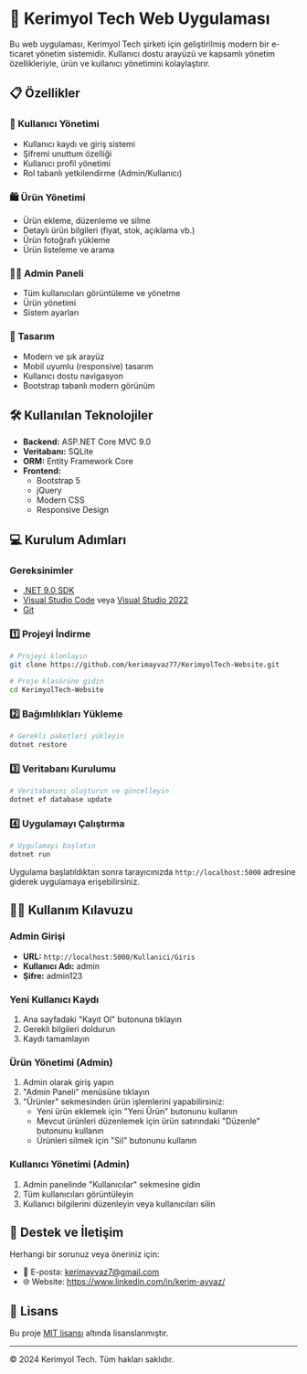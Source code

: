 # 🚀 Kerimyol Tech Web Uygulaması

Bu web uygulaması, Kerimyol Tech şirketi için geliştirilmiş modern bir e-ticaret yönetim sistemidir. Kullanıcı dostu arayüzü ve kapsamlı yönetim özellikleriyle, ürün ve kullanıcı yönetimini kolaylaştırır.

## 📋 Özellikler

### 👥 Kullanıcı Yönetimi
- Kullanıcı kaydı ve giriş sistemi
- Şifremi unuttum özelliği
- Kullanıcı profil yönetimi
- Rol tabanlı yetkilendirme (Admin/Kullanıcı)

### 🛍️ Ürün Yönetimi
- Ürün ekleme, düzenleme ve silme
- Detaylı ürün bilgileri (fiyat, stok, açıklama vb.)
- Ürün fotoğrafı yükleme
- Ürün listeleme ve arama

### 👨‍💼 Admin Paneli
- Tüm kullanıcıları görüntüleme ve yönetme
- Ürün yönetimi
- Sistem ayarları

### 🎨 Tasarım
- Modern ve şık arayüz
- Mobil uyumlu (responsive) tasarım
- Kullanıcı dostu navigasyon
- Bootstrap tabanlı modern görünüm

## 🛠️ Kullanılan Teknolojiler

- **Backend:** ASP.NET Core MVC 9.0
- **Veritabanı:** SQLite
- **ORM:** Entity Framework Core
- **Frontend:** 
  - Bootstrap 5
  - jQuery
  - Modern CSS
  - Responsive Design

## 💻 Kurulum Adımları

### Gereksinimler
- [.NET 9.0 SDK](https://dotnet.microsoft.com/download/dotnet/9.0)
- [Visual Studio Code](https://code.visualstudio.com/) veya [Visual Studio 2022](https://visualstudio.microsoft.com/vs/)
- [Git](https://git-scm.com/downloads)

### 1️⃣ Projeyi İndirme
```bash
# Projeyi klonlayın
git clone https://github.com/kerimayvaz77/KerimyolTech-Website.git

# Proje klasörüne gidin
cd KerimyolTech-Website
```

### 2️⃣ Bağımlılıkları Yükleme
```bash
# Gerekli paketleri yükleyin
dotnet restore
```

### 3️⃣ Veritabanı Kurulumu
```bash
# Veritabanını oluşturun ve güncelleyin
dotnet ef database update
```

### 4️⃣ Uygulamayı Çalıştırma
```bash
# Uygulamayı başlatın
dotnet run
```

Uygulama başlatıldıktan sonra tarayıcınızda `http://localhost:5000` adresine giderek uygulamaya erişebilirsiniz.

## 👩‍💻 Kullanım Kılavuzu

### Admin Girişi
- **URL:** `http://localhost:5000/Kullanici/Giris`
- **Kullanıcı Adı:** admin
- **Şifre:** admin123

### Yeni Kullanıcı Kaydı
1. Ana sayfadaki "Kayıt Ol" butonuna tıklayın
2. Gerekli bilgileri doldurun
3. Kaydı tamamlayın

### Ürün Yönetimi (Admin)
1. Admin olarak giriş yapın
2. "Admin Paneli" menüsüne tıklayın
3. "Ürünler" sekmesinden ürün işlemlerini yapabilirsiniz:
   - Yeni ürün eklemek için "Yeni Ürün" butonunu kullanın
   - Mevcut ürünleri düzenlemek için ürün satırındaki "Düzenle" butonunu kullanın
   - Ürünleri silmek için "Sil" butonunu kullanın

### Kullanıcı Yönetimi (Admin)
1. Admin panelinde "Kullanıcılar" sekmesine gidin
2. Tüm kullanıcıları görüntüleyin
3. Kullanıcı bilgilerini düzenleyin veya kullanıcıları silin

## 🤝 Destek ve İletişim

Herhangi bir sorunuz veya öneriniz için:
- 📧 E-posta: kerimayvaz7@gmail.com
- 🌐 Website: https://www.linkedin.com/in/kerim-ayvaz/

## 📝 Lisans

Bu proje [MIT lisansı](LICENSE) altında lisanslanmıştır.

---
© 2024 Kerimyol Tech. Tüm hakları saklıdır. 